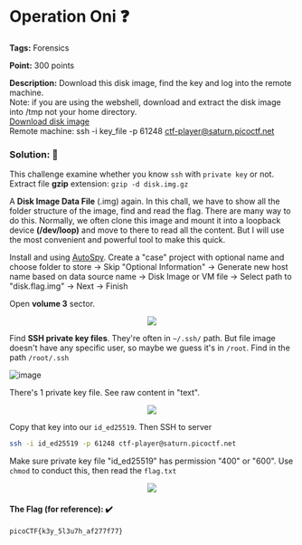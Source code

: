 # Operation Oni ❓

**Tags:** Forensics

**Point:** 300 points

**Description:** 
Download this disk image, find the key and log into the remote machine. <br>
Note: if you are using the webshell, download and extract the disk image into /tmp not your home directory.<br>
[Download disk image](https://mega.nz/file/4s1XxDYA#TBWI6IaqCNslV5j_dbxmupYhx36wC3o_Iagd0WZ_Al4)<br>
Remote machine: ssh -i key_file -p 61248 ctf-player@saturn.picoctf.net

### Solution: 💯

This challenge examine whether you know `ssh` with `private key` or not. Extract file **gzip** extension: `gzip -d disk.img.gz`

A **Disk Image Data File** (.img) again. In this chall, we have to show all the folder structure of the image, find and read the flag. There are many way to do this. Normally, we often clone this image and mount it into a loopback device **(/dev/loop)** and move to there to read all the content. But I will use the most convenient and powerful tool to make this quick.

Install and using [AutoSpy](https://www.sleuthkit.org/autopsy/). Create a "case" project with optional name and choose folder to store -> Skip "Optional Information" -> Generate new host name based on data source name -> Disk Image or VM file -> Select path to "disk.flag.img" -> Next -> Finish

Open **volume 3** sector. 

<p align="center"> <img  src="https://user-images.githubusercontent.com/48288606/159508390-e9f38273-2704-4764-9158-bb284c03800a.png"></p>

Find **SSH private key files**. They're often in `~/.ssh/` path. But file image doesn't have any specific user, so maybe we guess it's in `/root`. Find in the path `/root/.ssh`

![image](https://user-images.githubusercontent.com/48288606/159508870-c1657344-1774-4a3a-86e7-6ed6ad5fc368.png)

There's 1 private key file. See raw content in "text".

<p align="center"> <img  src="https://user-images.githubusercontent.com/48288606/159511287-f1ae1749-cf96-4246-8f0e-e9ccc1fd3563.png"></p>

 Copy that key into our `id_ed25519`. Then SSH to server 

```bash
ssh -i id_ed25519 -p 61248 ctf-player@saturn.picoctf.net 
```

Make sure private key file "id_ed25519" has permission "400" or "600". Use `chmod` to conduct this, then read the `flag.txt` 

<p align="center"> <img  src="https://user-images.githubusercontent.com/48288606/159507202-4faac79a-5069-4e65-9a3d-2bdf3ee3fc2a.png"></p>

#### The Flag (for reference): ✔️
```
picoCTF{k3y_5l3u7h_af277f77}
```
